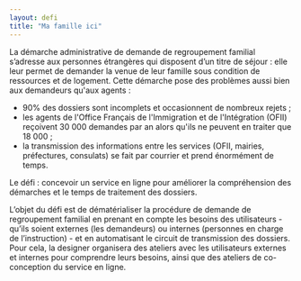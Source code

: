 ```yaml
---
layout: defi
title: "Ma famille ici"
---
```


La démarche administrative de demande de regroupement familial s’adresse aux personnes étrangères qui disposent d’un titre de séjour : elle leur permet de demander la venue de leur famille sous condition de ressources et de logement. Cette démarche pose des problèmes aussi bien aux demandeurs qu'aux agents : 
- 90% des dossiers sont incomplets et occasionnent de nombreux rejets ;
- les agents de l'Office Français de l'Immigration et de l'Intégration (OFII) reçoivent 30 000 demandes par an alors qu'ils ne peuvent en traiter que 18 000 ;
- la transmission des informations entre les services (OFII, mairies, préfectures, consulats) se fait par courrier et prend énormément de temps.

Le défi : concevoir un service en ligne pour améliorer la compréhension des démarches et le temps de traitement des dossiers.

L’objet du défi est de dématérialiser la procédure de demande de regroupement familial en prenant en compte les besoins des utilisateurs - qu’ils soient externes (les demandeurs) ou internes (personnes en charge de l’instruction) - et en automatisant le circuit de transmission des dossiers. Pour cela, la designer organisera des ateliers avec les utilisateurs externes et internes pour comprendre leurs besoins, ainsi que des ateliers de co-conception du service en ligne.
